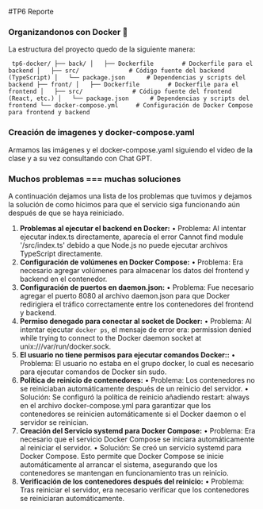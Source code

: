 #TP6 Reporte
### Organizandonos con Docker :whale:
La estructura del proyecto quedo de la siguiente manera:


` tp6-docker/
├── back/
│   ├── Dockerfile        # Dockerfile para el backend
│   ├── src/              # Código fuente del backend (TypeScript)
│   └── package.json      # Dependencias y scripts del backend
├── front/
│   ├── Dockerfile        # Dockerfile para el frontend
│   ├── src/              # Código fuente del frontend (React, etc.)
│   └── package.json      # Dependencias y scripts del frontend
└── docker-compose.yml     # Configuración de Docker Compose para frontend y backend`

### Creación de imagenes y docker-compose.yaml
Armamos las imágenes y el docker-compose.yaml siguiendo el video de la clase y a su vez consultando con Chat GPT.

### Muchos problemas === muchas soluciones 
A continuación dejamos una lista de los problemas que tuvimos y dejamos la solución de como hicimos para que el servicio siga funcionando aún después de que se haya reiniciado.
1. **Problemas al ejecutar el backend en Docker:**
	•	Problema: Al intentar ejecutar index.ts directamente, aparecía el error Cannot find module '/src/index.ts' debido a que Node.js no puede ejecutar archivos TypeScript directamente.
2. **Configuración de volúmenes en Docker Compose:**
	•	Problema: Era necesario agregar volúmenes para almacenar los datos del frontend y backend en el contenedor.
3. **Configuración de puertos en daemon.json:**
	•	Problema: Fue necesario agregar el puerto 8080 al archivo daemon.json para que Docker redirigiera el tráfico correctamente entre los contenedores del frontend y backend.
4. **Permiso denegado para conectar al socket de Docker:**
   • Problema: Al intentar ejecutar `docker ps`, el mensaje de error era: permission denied while trying to connect to the Docker daemon socket at unix:///var/run/docker.sock.
5. **El usuario no tiene permisos para ejecutar comandos Docker::**
	•	Problema: El usuario no estaba en el grupo docker, lo cual es necesario para ejecutar comandos de Docker sin sudo.
6. **Política de reinicio de contenedores:**
	•	Problema: Los contenedores no se reiniciaban automáticamente después de un reinicio del servidor.
	•	Solución: Se configuró la política de reinicio añadiendo restart: always en el archivo docker-compose.yml para garantizar que los contenedores se reinicien automáticamente si el Docker daemon o el servidor se reinician.
7. **Creación del Servicio systemd para Docker Compose:**
	•	Problema: Era necesario que el servicio Docker Compose se iniciara automáticamente al reiniciar el servidor.
	•	Solución: Se creó un servicio systemd para Docker Compose. Esto permite que Docker Compose se inicie automáticamente al arrancar el sistema, asegurando que los contenedores se mantengan en funcionamiento tras un reinicio.
8. **Verificación de los contenedores después del reinicio:**
	•	Problema: Tras reiniciar el servidor, era necesario verificar que los contenedores se reiniciaran automáticamente.
